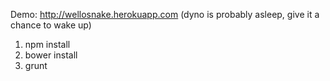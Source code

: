 Demo: http://wellosnake.herokuapp.com (dyno is probably asleep, give it a chance to wake up)

1. npm install
2. bower install
3. grunt
